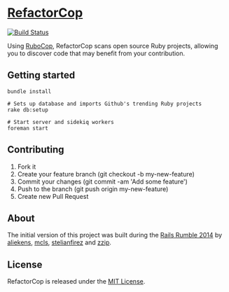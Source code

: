 # [RefactorCop](http://www.refactorcop.com)

[![Build
Status](https://travis-ci.org/railsrumble/refactorcop.svg?branch=master)](https://travis-ci.org/railsrumble/refactorcop)

Using [RuboCop](https://github.com/bbatsov/rubocop), RefactorCop scans open
source Ruby projects, allowing you to discover code that may benefit from your
contribution.

## Getting started

```
bundle install

# Sets up database and imports Github's trending Ruby projects
rake db:setup

# Start server and sidekiq workers
foreman start
```

## Contributing

1. Fork it
2. Create your feature branch (git checkout -b my-new-feature)
3. Commit your changes (git commit -am 'Add some feature')
4. Push to the branch (git push origin my-new-feature)
5. Create new Pull Request

## About

The initial version of this project was built during the [Rails Rumble
2014](http://r14.railsrumble.com/entries/winners) by
[aliekens](https://github.com/aliekens),
[mcls](https://github.com/mcls),
[stelianfirez](https://github.com/stelianfirez) and [zzip](https://github.com/zzip).

## License

RefactorCop is released under the [MIT License](http://www.opensource.org/licenses/MIT).
